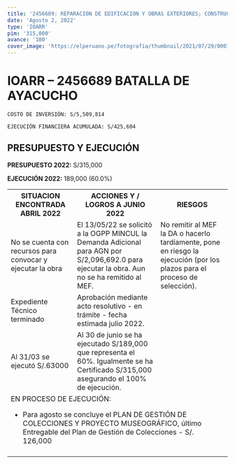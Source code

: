 ```yaml
---
title: '2456689: REPARACION DE EDIFICACION Y OBRAS EXTERIORES; CONSTRUCCION DE BAÑO O SERVICIOS SANITARIOS; ADQUISICION DE MUSEOGRAFIA; EN EL(LA) MONUMENTO CONMEMORATIVO DE LA BATALLA DE AYACUCHO (OBELISCO), DISTRITO DE QUINUA, PROVINCIA HUAMANGA, DEPARTAMENTO AYACUCHO'
date: 'Agosto 2, 2022'
type: 'IOARR'
pim: '315,000'
avance: '100'
cover_image: 'https://elperuano.pe/fotografia/thumbnail/2021/07/29/000125350M.jpg'
---
```

# IOARR – 2456689 BATALLA DE AYACUCHO

`COSTO DE INVERSIÓN: S/5,509,814`

`EJECUCIÓN FINANCIERA ACUMULADA: S/425,604`

## PRESUPUESTO Y EJECUCIÓN

**PRESUPUESTO 2022:** S/315,000

**EJECUCIÓN 2022:** 189,000 (60.0%)

<table>

<tr>
<th>SITUACION ENCONTRADA ABRIL 2022
</th>
<th>ACCIONES Y / LOGROS A JUNIO 2022</th>
<th>RIESGOS</th>
</tr>

<tr>
<td>No se cuenta con recursos para convocar y ejecutar la obra</td>
<td>El 13/05/22 se solicitó a la OGPP MINCUL la Demanda Adicional para AGN por S/2,096,692.0 para ejecutar la obra. Aun no se ha remitido al MEF.</td>
<td>No remitir al MEF la DA o hacerlo tardíamente, pone en riesgo la ejecución (por los plazos para el proceso de selección).</td>
</tr>

<tr>
<td>Expediente Técnico terminado </td>
<td>Aprobación mediante acto resolutivo - en trámite - fecha estimada julio 2022.</td>
<td></td>
</tr>

<tr>
<td>Al 31/03 se ejecutó S/.63000 </td>
<td>Al 30 de junio se ha ejecutado S/189,000 que representa el 60%. Igualmente se ha Certificado S/315,000 asegurando el 100% de ejecución.</td>
<td></td>
</tr>

<tr>
<td colspan="3">EN PROCESO DE EJECUCIÓN: 

* Para agosto se concluye el PLAN DE GESTIÓN DE COLECCIONES Y PROYECTO MUSEOGRÁFICO, último Entregable del Plan de Gestión de Colecciones - S/. 126,000
</td>
</tr>

<tr>
<td></td>
<td></td>
<td></td>
</tr>

</table>
